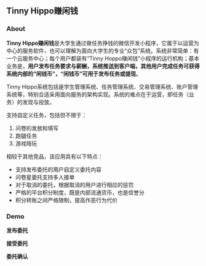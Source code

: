 ## Tinny Hippo赚闲钱

### About 

**Tinny Hippo赚闲钱**是大学生通过做任务挣钱的微信开发小程序，它属于以运营为中心的服务软件，也可以理解为面向大学生的专业“众包”系统。系统非常简单：有一个云服务中心；每个用户都装有“Tinny Hoppo赚闲钱”小程序的运行机构；基本业务是，**用户发布任务要求与薪酬，系统推送到客户端，其他用户完成任务可获得系统内部的“闲钱币”，“闲钱币”可用于发布任务或提现**。

Tinny Hippo系统包括是学生管理系统、任务管理系统、交易管理系统、账户管理系统等，特别合适采用面向服务的架构实现。系统的难点在于运营，即任务（业务）的发现与投放。

支持自定义任务，包括但不限于：

1. 问卷的发放和填写
2. 跑腿任务
3. 游戏陪玩

相较于其他竞品，该应用具有以下特点：

- 支持发布委托的用户自定义委托内容
- 问卷星委托支持多人接单
- 对于取消的委托，根据取消的用户进行相应的惩罚
- 严格的平台积分制度，既是内部流通货币，也是信誉分
- 积分转账之间严格限制，提高作恶行为代价

### Demo

**发布委托**

**接受委托**

**委托确认**